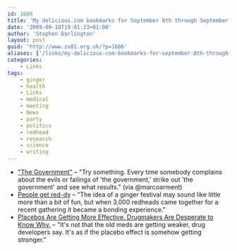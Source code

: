 ```yaml
---
id: 1686
title: 'My delicious.com bookmarks for September 8th through September 10th'
date: '2009-09-10T19:01:23+01:00'
author: 'Stephen Darlington'
layout: post
guid: 'http://www.zx81.org.uk/?p=1686'
aliases: ['/links/my-delicious-com-bookmarks-for-september-8th-through-september-10th.html']
categories:
    - Links
tags:
    - ginger
    - health
    - Links
    - medical
    - meeting
    - News
    - party
    - politics
    - redhead
    - research
    - science
    - writing
---
```


- ["The Government"](http://squashed.tumblr.com/post/183765575/the-government) – "Try something. Every time somebody complains about the evils or failings of 'the government,' strike out 'the government' and see what results." (via @marcoarment)
- [People get red-dy](http://news.bbc.co.uk/1/hi/magazine/8245290.stm) – "The idea of a ginger festival may sound like little more than a bit of fun, but when 3,000 redheads came together for a recent gathering it became a bonding experience."
- [Placebos Are Getting More Effective. Drugmakers Are Desperate to Know Why.](http://www.wired.com/medtech/drugs/magazine/17-09/ff_placebo_effect?currentPage=all) – "It's not that the old meds are getting weaker, drug developers say. It's as if the placebo effect is somehow getting stronger."